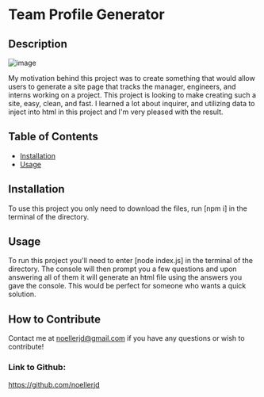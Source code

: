 # Team Profile Generator

## Description

![image](https://user-images.githubusercontent.com/50307506/177438832-00055dda-078f-4959-bf0b-70f46b628bd5.png)

My motivation behind this project was to create something that would allow users to generate a site page that tracks the manager, engineers, and interns working on a project. This project is looking to make creating such a site, easy, clean, and fast. I learned a lot about inquirer, and utilizing data to inject into html in this project and I'm very pleased with the result.

## Table of Contents

- [Installation](#installation)
- [Usage](#usage)

## Installation

To use this project you only need to download the files, run [npm i] in the terminal of the directory.

## Usage

To run this project you'll need to enter [node index.js] in the terminal of the directory. The console will then prompt you a few questions and upon answering all of them it will generate an html file using the answers you gave the console. This would be perfect for someone who wants a quick solution.

## How to Contribute

Contact me at noellerjd@gmail.com if you have any questions or wish to contribute!

### Link to Github:
https://github.com/noellerjd

